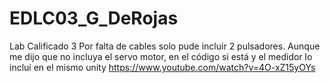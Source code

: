 # EDLC03_G_DeRojas
Lab Calificado 3
Por falta de cables solo pude incluir 2 pulsadores.
Aunque me dijo que no incluya el servo motor, en el código si está y el medidor lo incluí en el mismo unity
https://www.youtube.com/watch?v=4O-xZ15yOYs
